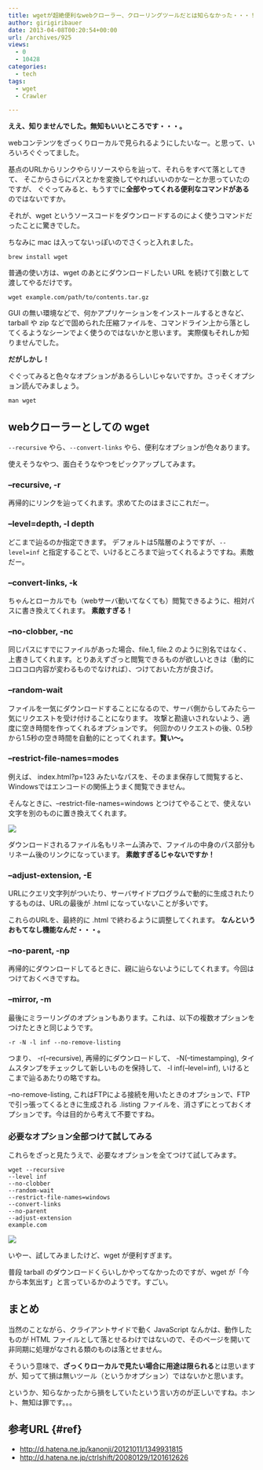 ```yaml
---
title: wgetが超絶便利なwebクローラー、クローリングツールだとは知らなかった・・・！
author: girigiribauer
date: 2013-04-08T00:20:54+00:00
url: /archives/925
views:
  - 0
  - 10428
categories:
  - tech
tags:
  - wget
  - Crawler

---
```

**ええ、知りませんでした。無知もいいところです・・・。**

webコンテンツをざっくりローカルで見られるようにしたいなー。と思って、いろいろぐぐってました。

基点のURLからリンクやらリソースやらを辿って、それらをすべて落としてきて、 そこからさらにパスとかを変換してやればいいのかなーとか思っていたのですが、 ぐぐってみると、もうすでに**全部やってくれる便利なコマンドがある**のではないですか。

それが、wget というソースコードをダウンロードするのによく使うコマンドだったことに驚きでした。

ちなみに mac は入ってないっぽいのでさくっと入れました。

    brew install wget
    

普通の使い方は、wget のあとにダウンロードしたい URL を続けて引数として渡してやるだけです。

    wget example.com/path/to/contents.tar.gz
    

GUI の無い環境などで、何かアプリケーションをインストールするときなど、tarball や zip などで固められた圧縮ファイルを、コマンドライン上から落としてくるようなシーンでよく使うのではないかと思います。 実際僕もそれしか知りませんでした。

**だがしかし！**

ぐぐってみると色々なオプションがあるらしいじゃないですか。さっそくオプション読んでみましょう。

    man wget
    

## webクローラーとしての wget

`--recursive` やら、`--convert-links` やら、便利なオプションが色々あります。

使えそうなやつ、面白そうなやつをピックアップしてみます。

### &#8211;recursive, -r

再帰的にリンクを辿ってくれます。求めてたのはまさにこれだー。

### &#8211;level=depth, -l depth

どこまで辿るのか指定できます。 デフォルトは5階層のようですが、`--level=inf` と指定することで、いけるところまで辿ってくれるようですね。素敵だー。

### &#8211;convert-links, -k

ちゃんとローカルでも（webサーバ動いてなくても）閲覧できるように、相対パスに書き換えてくれます。 **素敵すぎる！**

### &#8211;no-clobber, -nc

同じパスにすでにファイルがあった場合、file.1, file.2 のように別名ではなく、上書きしてくれます。とりあえずざっと閲覧できるものが欲しいときは（動的にコロコロ内容が変わるものでなければ）、つけておいた方が良さげ。

### &#8211;random-wait

ファイルを一気にダウンロードすることになるので、サーバ側からしてみたら一気にリクエストを受け付けることになります。 攻撃と勘違いされないよう、適度に空き時間を作ってくれるオプションです。 何回かのリクエストの後、0.5秒から1.5秒の空き時間を自動的にとってくれます。**賢い〜。**

### &#8211;restrict-file-names=modes

例えば、 index.html?p=123 みたいなパスを、そのまま保存して閲覧すると、Windowsではエンコードの関係上うまく閲覧できません。

そんなときに、&#8211;restrict-file-names=windows とつけてやることで、使えない文字を別のものに置き換えてくれます。

![][1]

ダウンロードされるファイル名もリネーム済みで、ファイルの中身のパス部分もリネーム後のリンクになっています。 **素敵すぎるじゃないですか！**

### &#8211;adjust-extension, -E

URLにクエリ文字列がついたり、サーバサイドプログラムで動的に生成されたりするものは、URLの最後が .html になっていないことが多いです。

これらのURLを、最終的に .html で終わるように調整してくれます。 **なんというおもてなし機能なんだ・・・。**

### &#8211;no-parent, -np

再帰的にダウンロードしてるときに、親に辿らないようにしてくれます。今回はつけておくべきですね。

### &#8211;mirror, -m

最後にミラーリングのオプションもあります。これは、以下の複数オプションをつけたときと同じようです。

    -r -N -l inf --no-remove-listing
    

つまり、 -r(&#8211;recursive), 再帰的にダウンロードして、 -N(&#8211;timestamping), タイムスタンプをチェックして新しいものを保持して、 -l inf(&#8211;level=inf), いけるとこまで辿るあたりの略ですね。

&#8211;no-remove-listing, これはFTPによる接続を用いたときのオプションで、FTPで引っ張ってくるときに生成される .listing ファイルを、消さずにとっておくオプションです。今は目的から考えて不要ですね。

### 必要なオプション全部つけて試してみる

これらをざっと見たうえで、必要なオプションを全てつけて試してみます。

    wget --recursive
    --level inf
    --no-clobber
    --random-wait
    --restrict-file-names=windows
    --convert-links
    --no-parent
    --adjust-extension
    example.com
    

![][2]

いやー、試してみましたけど、wget が便利すぎます。

普段 tarball のダウンロードくらいしかやってなかったのですが、wget が「今から本気出す」と言っているかのようです。すごい。

## まとめ

当然のことながら、クライアントサイドで動く JavaScript なんかは、動作したものが HTML ファイルとして落とせるわけではないので、そのページを開いて非同期に処理がなされる類のものは落とせません。

そういう意味で、**ざっくりローカルで見たい場合に用途は限られる**とは思いますが、知ってて損は無いツール（というかオプション）ではないかと思います。

というか、知らなかったから損をしていたという言い方のが正しいですね。ホント、無知は罪です。。。

## 参考URL {#ref}

  * <http://d.hatena.ne.jp/kanonji/20121011/1349931815>
  * <http://d.hatena.ne.jp/ctrlshift/20080129/1201612626>

 [1]: /img/2013/04/wget01.png
 [2]: /img/2013/04/wget02.png

